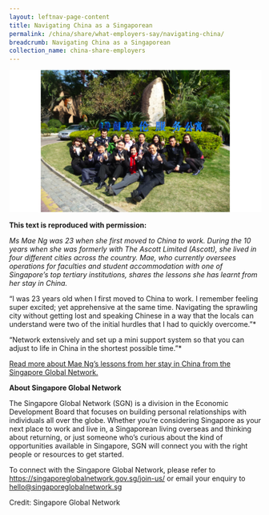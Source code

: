 ```yaml
---
layout: leftnav-page-content
title: Navigating China as a Singaporean
permalink: /china/share/what-employers-say/navigating-china/
breadcrumb: Navigating China as a Singaporean
collection_name: china-share-employers
---
```


<img src="\images\asean-employers\navigating-china.png" alt="things you must know" style="width:800px;" />

**This text is reproduced with permission:** 

*Ms Mae Ng was 23 when she first moved to China to work. During the 10 years when she was formerly with The Ascott Limited (Ascott), she lived in four different cities across the country. Mae, who currently oversees operations for faculties and student accommodation with one of Singapore’s top tertiary institutions, shares the lessons she has learnt from her stay in China.*

“I was 23 years old when I first moved to China to work. I remember feeling super excited; yet apprehensive at the same time. Navigating the sprawling city without getting lost and speaking Chinese in a way that the locals can understand were two of the initial hurdles that I had to quickly overcome.”*

“Network extensively and set up a mini support system so that you can adjust to life in China in the shortest possible time.”*

[Read more about Mae Ng’s lessons from her stay in China from the Singapore Global Network.](https://singaporeglobalnetwork.gov.sg/stories/people/navigating-china-as-a-singaporean/)



**About Singapore Global Network** 

The Singapore Global Network (SGN) is a division in the Economic Development Board that focuses on building personal relationships with individuals all over the globe. Whether you’re considering Singapore as your next place to work and live in, a Singaporean living overseas and thinking about returning, or just someone who’s curious about the kind of opportunities available in Singapore, SGN will connect you with the right people or resources to get started.

To connect with the Singapore Global Network, please refer to <https://singaporeglobalnetwork.gov.sg/join-us/> or email your enquiry to [hello@singaporeglobalnetwork.sg](mailto:hello@singaporeglobalnetwork.sg) 

Credit: Singapore Global Network